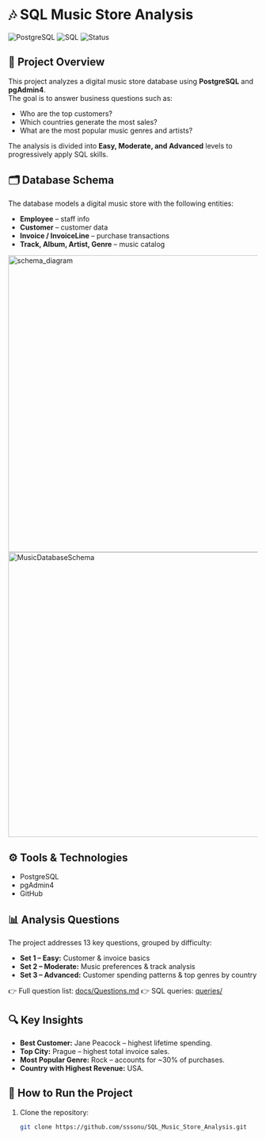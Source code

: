 # 🎶 SQL Music Store Analysis  
![PostgreSQL](https://img.shields.io/badge/Database-PostgreSQL-blue)
![SQL](https://img.shields.io/badge/Language-SQL-lightgrey)
![Status](https://img.shields.io/badge/Project-Complete-brightgreen)

## 📖 Project Overview
This project analyzes a digital music store database using **PostgreSQL** and **pgAdmin4**.  
The goal is to answer business questions such as:
- Who are the top customers?
- Which countries generate the most sales?
- What are the most popular music genres and artists?

The analysis is divided into **Easy, Moderate, and Advanced** levels to progressively apply SQL skills.


## 🗂️ Database Schema
The database models a digital music store with the following entities:
- **Employee** – staff info
- **Customer** – customer data
- **Invoice / InvoiceLine** – purchase transactions
- **Track, Album, Artist, Genre** – music catalog

<img width="594" height="598" alt="schema_diagram" src="https://github.com/user-attachments/assets/6037e0fa-9453-4c51-a8f8-53108684d697" />

<img width="710" height="574" alt="MusicDatabaseSchema" src="https://github.com/user-attachments/assets/1fb3a315-b804-4995-a3e8-cb8535fa4b15" />



## ⚙️ Tools & Technologies
- PostgreSQL
- pgAdmin4
- GitHub

## 📊 Analysis Questions
The project addresses 13 key questions, grouped by difficulty:

- **Set 1 – Easy:** Customer & invoice basics  
- **Set 2 – Moderate:** Music preferences & track analysis  
- **Set 3 – Advanced:** Customer spending patterns & top genres by country  

👉 Full question list: [docs/Questions.md](docs/Questions.md)
👉 SQL queries: [queries/](queries/)

## 🔍 Key Insights
- **Best Customer:** Jane Peacock – highest lifetime spending.  
- **Top City:** Prague – highest total invoice sales.  
- **Most Popular Genre:** Rock – accounts for ~30% of purchases.  
- **Country with Highest Revenue:** USA.  

## 🚀 How to Run the Project
1. Clone the repository:
   ```bash
   git clone https://github.com/sssonu/SQL_Music_Store_Analysis.git



  

